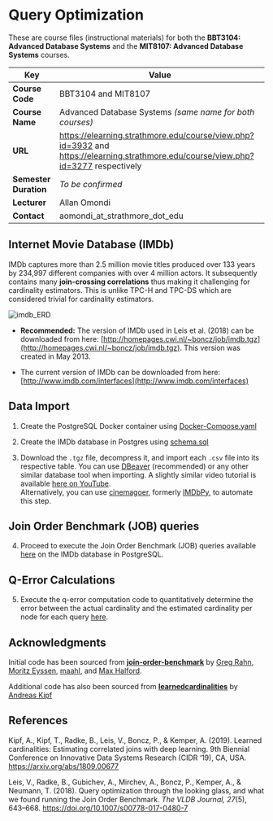 # Query Optimization

These are course files (instructional materials) for both the **BBT3104: Advanced Database Systems** and the **MIT8107: Advanced Database Systems** courses.

| **Key**                                                               | Value                                                                                                                                                                              |
|---------------|---------------------------------------------------------|
| **Course Code**                                                       | BBT3104 and MIT8107                                                                                                                                                                            |
| **Course Name**                                                       | Advanced Database Systems _(same name for both courses)_                                                                                                                                                           |
| **URL**                                                               | <https://elearning.strathmore.edu/course/view.php?id=3932> and <https://elearning.strathmore.edu/course/view.php?id=3277> respectively                                                                                                                         |
| **Semester Duration**                                                 | _To be confirmed_                                                                                                                       |
| **Lecturer**                                                          | Allan Omondi                                                                                                                                                                       |
| **Contact**                                                           | aomondi_at_strathmore_dot_edu                                                                                                                                                      |

## Internet Movie Database (IMDb)

IMDb captures more than 2.5 million movie titles produced over 133 years by 234,997 different companies with over 4 million actors. It subsequently contains many **join-crossing correlations** thus making it challenging for cardinality estimators. This is unlike TPC-H and TPC-DS which are considered trivial for cardinality estimators.

![imdb_ERD](https://github.com/course-files/BBT3104-Lab6of6-QueryOptimization/assets/137632706/a7202d6e-c345-498e-9fa2-dd9d5a834a08)

* **Recommended:** The version of IMDb used in Leis et al. (2018) can be downloaded from here: [http://homepages.cwi.nl/~boncz/job/imdb.tgz](http://homepages.cwi.nl/~boncz/job/imdb.tgz). This version was created in May 2013.

* The current version of IMDb can be
downloaded from here: [http://www.imdb.com/interfaces](http://www.imdb.com/interfaces)

## Data Import

1. Create the PostgreSQL Docker container using [Docker-Compose.yaml](/Docker-Compose.yaml)

2. Create the IMDb database in Postgres using [schema.sql](Internet-Movie-Database--IMBDb/schema.sql)

3. Download the `.tgz` file, decompress it, and import each `.csv` file into its respective table. You can use [DBeaver](https://dbeaver.io/) (recommended) or any other similar database tool when importing. A slightly similar video tutorial is available [here on YouTube](https://youtu.be/PKpzDL-yRPw?si=Y32Hqp3k0ZO9Kwm7).<br> Alternatively, you can use [cinemagoer](https://pypi.org/project/cinemagoer/), formerly [IMDbPy](https://pypi.org/project/IMDbPY/), to automate this step.

## Join Order Benchmark (JOB) queries

4. Proceed to execute the Join Order Benchmark (JOB) queries available [here](/Join-Order-Benchmark-queries) on the IMDb database in PostgreSQL.

## Q-Error Calculations

5. Execute the q-error computation code to quantitatively determine the error between the actual cardinality and the estimated cardinality per node for each query [here](q-error/cardinality-based-q-error-per-node-using-yaml.py).

## Acknowledgments

Initial code has been sourced from **[join-order-benchmark](https://github.com/gregrahn/join-order-benchmark)** by [Greg Rahn](https://github.com/gregrahn), [Moritz Eyssen](https://github.com/mrzzzrm), [maahl](https://github.com/maahl), and [Max Halford](https://github.com/MaxHalford).

Additional code has also been sourced from **[learnedcardinalities](https://github.com/andreaskipf/learnedcardinalities)** by [Andreas Kipf](https://github.com/andreaskipf)

## References

Kipf, A., Kipf, T., Radke, B., Leis, V., Boncz, P., & Kemper, A. (2019). Learned cardinalities: Estimating correlated joins with deep learning. 9th Biennial Conference on Innovative Data Systems Research (CIDR ‘19), CA, USA. https://arxiv.org/abs/1809.00677


Leis, V., Radke, B., Gubichev, A., Mirchev, A., Boncz, P., Kemper, A., & Neumann, T. (2018). Query optimization through the looking glass, and what we found running the Join Order Benchmark. _The VLDB Journal, 27_(5), 643–668. <https://doi.org/10.1007/s00778-017-0480-7>
